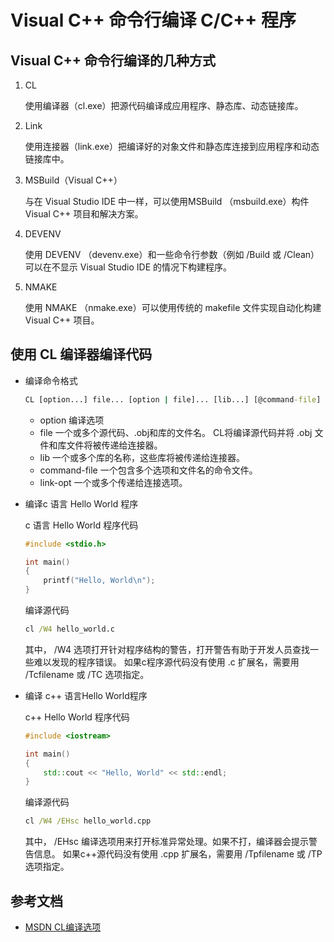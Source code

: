 ﻿# Visual C++ 命令行编译 C/C++ 程序

## Visual C++ 命令行编译的几种方式

1. CL

	使用编译器（cl.exe）把源代码编译成应用程序、静态库、动态链接库。

2. Link

	使用连接器（link.exe）把编译好的对象文件和静态库连接到应用程序和动态链接库中。

3. MSBuild（Visual C++）

	与在 Visual Studio IDE 中一样，可以使用MSBuild （msbuild.exe）构件 Visual C++ 项目和解决方案。

4. DEVENV

	使用 DEVENV （devenv.exe）和一些命令行参数（例如  /Build 或 /Clean） 可以在不显示 Visual Studio IDE 的情况下构建程序。

5. NMAKE

	使用 NMAKE （nmake.exe）可以使用传统的 makefile 文件实现自动化构建 Visual C++ 项目。

## 使用 CL 编译器编译代码

* 编译命令格式

	```bat
	CL [option...] file... [option | file]... [lib...] [@command-file] [/link link-opt...]
	```

	* option 编译选项
	* file 一个或多个源代码、.obj和库的文件名。 CL将编译源代码并将 .obj 文件和库文件将被传递给连接器。
	* lib 一个或多个库的名称，这些库将被传递给连接器。
	* command-file 一个包含多个选项和文件名的命令文件。
	* link-opt 一个或多个传递给连接选项。

* 编译c 语言 Hello World 程序

    c 语言 Hello World 程序代码
	
    ```cpp
    #include <stdio.h>
    
    int main()
    {
        printf("Hello, World\n");
    }
   ```

    编译源代码
    
    ```bat
    cl /W4 hello_world.c
    ```
    
    其中， /W4 选项打开针对程序结构的警告，打开警告有助于开发人员查找一些难以发现的程序错误。
    如果c程序源代码没有使用 .c 扩展名，需要用 /Tcfilename 或 /TC 选项指定。
    
* 编译 c++ 语言Hello World程序
    
    c++ Hello World 程序代码
	
    ```cpp
    #include <iostream>
    
    int main()
    {
        std::cout << "Hello, World" << std::endl;
    }
    ```
    
    编译源代码
	
    ```bat
    cl /W4 /EHsc hello_world.cpp
    ```
    
    其中， /EHsc 编译选项用来打开标准异常处理。如果不打，编译器会提示警告信息。
    如果c++源代码没有使用 .cpp 扩展名，需要用 /Tpfilename 或 /TP 选项指定。
    
## 参考文档
* [MSDN CL编译选项](https://msdn.microsoft.com/EN-US/library/19z1t1wy(v=VS.140,d=hv.2).aspx)
